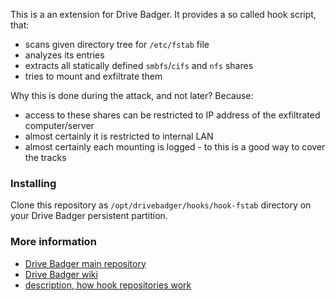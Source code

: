 This is a an extension for Drive Badger. It provides a so called hook script, that:

- scans given directory tree for `/etc/fstab` file
- analyzes its entries
- extracts all statically defined `smbfs`/`cifs` and `nfs` shares
- tries to mount and exfiltrate them

Why this is done during the attack, and not later? Because:

- access to these shares can be restricted to IP address of the exfiltrated computer/server
- almost certainly it is restricted to internal LAN
- almost certainly each mounting is logged - to this is a good way to cover the tracks

### Installing

Clone this repository as `/opt/drivebadger/hooks/hook-fstab` directory on your Drive Badger persistent partition.

### More information

- [Drive Badger main repository](https://github.com/drivebadger/drivebadger)
- [Drive Badger wiki](https://github.com/drivebadger/drivebadger/wiki)
- [description, how hook repositories work](https://github.com/drivebadger/drivebadger/wiki/Hook-repositories)
